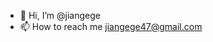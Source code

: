 - 👋 Hi, I’m @jiangege
- 📫 How to reach me jiangege47@gmail.com

<!---
jiangege/jiangege is a ✨ special ✨ repository because its `README.md` (this file) appears on your GitHub profile.
You can click the Preview link to take a look at your changes.
--->
